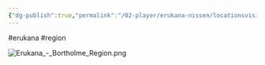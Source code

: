 ```yaml
---
{"dg-publish":true,"permalink":"/02-player/erukana-nissen/locationsvisited/region-bortholme-erukana/"}
---
```


#erukana #region 



![Erukana_-_Bortholme_Region.png](/img/user/10%20Attachments/Erukana_-_Bortholme_Region.png)